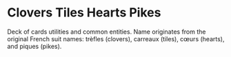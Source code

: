# Clovers Tiles Hearts Pikes
Deck of cards utilities and common entities. Name originates from the original French suit names: trèfles (clovers), carreaux (tiles), cœurs (hearts), and piques (pikes).



